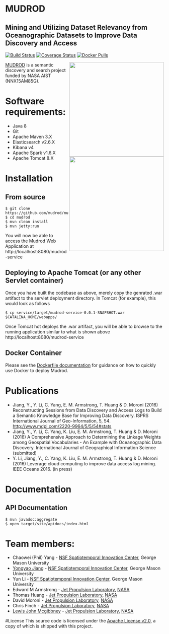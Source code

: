 # MUDROD
## Mining and Utilizing Dataset Relevancy from Oceanographic Datasets to Improve Data Discovery and Access

[![Build Status](https://travis-ci.org/mudrod/mudrod.svg?branch=master)](https://travis-ci.org/mudrod/mudrod)
[![Coverage Status](https://coveralls.io/repos/github/mudrod/mudrod/badge.svg?branch=master)](https://coveralls.io/github/mudrod/mudrod?branch=master)
[![Docker Pulls](https://img.shields.io/docker/pulls/mudrod/mudrod.svg?maxAge=2592000?style=plastic)](https://hub.docker.com/r/mudrod/mudrod/)

<img src="http://geant4.slac.stanford.edu/Space06/NASAJPLlogo.jpg" align="right" width="300" />
<img src="https://upload.wikimedia.org/wikipedia/en/thumb/e/e3/GMU_logo.svg/400px-GMU_logo.svg.png" align="right" width="300" />

[MUDROD](https://esto.nasa.gov/forum/estf2015/presentations/Yang_S8P1_ESTF2015.pdf) 
is a semantic discovery and search project funded by NASA AIST (NNX15AM85G).

# Software requirements: 
 * Java 8
 * Git
 * Apache Maven 3.X
 * Elasticsearch v2.6.X
 * Kibana v4
 * Apache Spark v1.6.X
 * Apache Tomcat 8.X

# Installation

## From source
```
$ git clone https://github.com/mudrod/mudrod.git
$ cd mudrod
$ mvn clean install
$ mvn jetty:run
```
You will now be able to access the Mudrod Web Application at http://localhost:8080/mudrod-service

## Deploying to Apache Tomcat (or any other Servlet container)
Once you have built the codebase as above, merely copy the genrated .war artifact to the servlet deployment directory. In Tomcat (for example), this would look as follows
```
$ cp service/target/mudrod-service-0.0.1-SNAPSHOT.war $CATALINA_HOME/webapps/
```
Once Tomcat hot deploys the .war artifact, you will be able to browse to the running application similar to what is shown above http://localhost:8080/mudrod-service

## Docker Container
Please see the [Dockerfile documentation](https://github.com/mudrod/mudrod/tree/master/docker)
for guidance on how to quickly use Docker to deploy Mudrod.

# Publications
* Jiang, Y., Y. Li, C. Yang, E. M. Armstrong, T. Huang & D. Moroni (2016) Reconstructing Sessions from Data Discovery and Access Logs to Build a Semantic Knowledge Base for Improving Data Discovery. ISPRS International Journal of Geo-Information, 5, 54. http://www.mdpi.com/2220-9964/5/5/54#stats 
* Jiang, Y., Y. Li, C. Yang, K. Liu, E. M. Armstrong, T. Huang & D. Moroni (2016) A Comprehensive Approach to Determining the Linkage Weights among Geospatial Vocabularies - An Example with Oceanographic Data Discovery. International Journal of Geographical Information Science (submitted)
* Y. Li, Jiang, Y., C. Yang, K. Liu, E. M. Armstrong, T. Huang & D. Moroni (2016) Leverage cloud computing to improve data access log mining. IEEE Oceans 2016. (in press)


# Documentation

## API Documentation

```
$ mvn javadoc:aggregate
$ open target/site/apidocs/index.html
```

# Team members:

 * Chaowei (Phil) Yang - [NSF Spatiotemporal Innovation Center](http://stcenter.net/), George Mason University
 * [Yongyao Jiang](https://www.linkedin.com/in/yongyao-jiang-42516164) - [NSF Spatiotemporal Innovation Center](http://stcenter.net/), George Mason University
 * Yun Li - [NSF Spatiotemporal Innovation Center](http://stcenter.net/), George Mason University
 * Edward M Armstrong - [Jet Propulsion Laboratory](http://www.jpl.nasa.gov/), [NASA](http://www.nasa.gov)
 * Thomas Huang - [Jet Propulsion Laboratory](http://www.jpl.nasa.gov/), [NASA](http://www.nasa.gov)
 * David Moroni - [Jet Propulsion Laboratory](http://www.jpl.nasa.gov/), [NASA](http://www.nasa.gov)
 * Chris Finch - [Jet Propulsion Laboratory](http://www.jpl.nasa.gov/), [NASA](http://www.nasa.gov)
 * [Lewis John Mcgibbney](https://www.linkedin.com/in/lmcgibbney) - [Jet Propulsion Laboratory](http://www.jpl.nasa.gov/), [NASA](http://www.nasa.gov)

#License
This source code is licensed under the [Apache License v2.0](http://www.apache.org/licenses/LICENSE-2.0), a
copy of which is shipped with this project.

